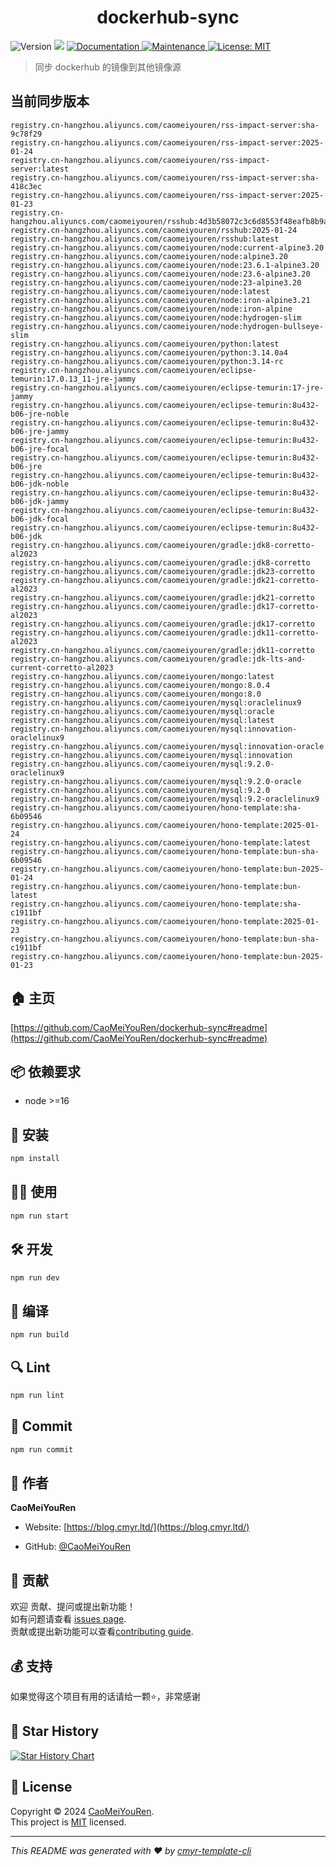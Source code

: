 <h1 align="center">dockerhub-sync </h1>
<p>
  <img alt="Version" src="https://img.shields.io/badge/version-0.1.0-blue.svg?cacheSeconds=2592000" />
  <img src="https://img.shields.io/badge/node-%3E%3D16-blue.svg" />
  <a href="https://github.com/CaoMeiYouRen/dockerhub-sync#readme" target="_blank">
    <img alt="Documentation" src="https://img.shields.io/badge/documentation-yes-brightgreen.svg" />
  </a>
  <a href="https://github.com/CaoMeiYouRen/dockerhub-sync/graphs/commit-activity" target="_blank">
    <img alt="Maintenance" src="https://img.shields.io/badge/Maintained%3F-yes-green.svg" />
  </a>
  <a href="https://github.com/CaoMeiYouRen/dockerhub-sync/blob/master/LICENSE" target="_blank">
    <img alt="License: MIT" src="https://img.shields.io/github/license/CaoMeiYouRen/dockerhub-sync?color=yellow" />
  </a>
</p>


> 同步 dockerhub 的镜像到其他镜像源

## 当前同步版本

<!-- DOCKER_START -->
```
registry.cn-hangzhou.aliyuncs.com/caomeiyouren/rss-impact-server:sha-9c78f29
registry.cn-hangzhou.aliyuncs.com/caomeiyouren/rss-impact-server:2025-01-24
registry.cn-hangzhou.aliyuncs.com/caomeiyouren/rss-impact-server:latest
registry.cn-hangzhou.aliyuncs.com/caomeiyouren/rss-impact-server:sha-418c3ec
registry.cn-hangzhou.aliyuncs.com/caomeiyouren/rss-impact-server:2025-01-23
registry.cn-hangzhou.aliyuncs.com/caomeiyouren/rsshub:4d3b58072c3c6d8553f48eafb8b9ad79b5da4a42
registry.cn-hangzhou.aliyuncs.com/caomeiyouren/rsshub:2025-01-24
registry.cn-hangzhou.aliyuncs.com/caomeiyouren/rsshub:latest
registry.cn-hangzhou.aliyuncs.com/caomeiyouren/node:current-alpine3.20
registry.cn-hangzhou.aliyuncs.com/caomeiyouren/node:alpine3.20
registry.cn-hangzhou.aliyuncs.com/caomeiyouren/node:23.6.1-alpine3.20
registry.cn-hangzhou.aliyuncs.com/caomeiyouren/node:23.6-alpine3.20
registry.cn-hangzhou.aliyuncs.com/caomeiyouren/node:23-alpine3.20
registry.cn-hangzhou.aliyuncs.com/caomeiyouren/node:latest
registry.cn-hangzhou.aliyuncs.com/caomeiyouren/node:iron-alpine3.21
registry.cn-hangzhou.aliyuncs.com/caomeiyouren/node:iron-alpine
registry.cn-hangzhou.aliyuncs.com/caomeiyouren/node:hydrogen-slim
registry.cn-hangzhou.aliyuncs.com/caomeiyouren/node:hydrogen-bullseye-slim
registry.cn-hangzhou.aliyuncs.com/caomeiyouren/python:latest
registry.cn-hangzhou.aliyuncs.com/caomeiyouren/python:3.14.0a4
registry.cn-hangzhou.aliyuncs.com/caomeiyouren/python:3.14-rc
registry.cn-hangzhou.aliyuncs.com/caomeiyouren/eclipse-temurin:17.0.13_11-jre-jammy
registry.cn-hangzhou.aliyuncs.com/caomeiyouren/eclipse-temurin:17-jre-jammy
registry.cn-hangzhou.aliyuncs.com/caomeiyouren/eclipse-temurin:8u432-b06-jre-noble
registry.cn-hangzhou.aliyuncs.com/caomeiyouren/eclipse-temurin:8u432-b06-jre-jammy
registry.cn-hangzhou.aliyuncs.com/caomeiyouren/eclipse-temurin:8u432-b06-jre-focal
registry.cn-hangzhou.aliyuncs.com/caomeiyouren/eclipse-temurin:8u432-b06-jre
registry.cn-hangzhou.aliyuncs.com/caomeiyouren/eclipse-temurin:8u432-b06-jdk-noble
registry.cn-hangzhou.aliyuncs.com/caomeiyouren/eclipse-temurin:8u432-b06-jdk-jammy
registry.cn-hangzhou.aliyuncs.com/caomeiyouren/eclipse-temurin:8u432-b06-jdk-focal
registry.cn-hangzhou.aliyuncs.com/caomeiyouren/eclipse-temurin:8u432-b06-jdk
registry.cn-hangzhou.aliyuncs.com/caomeiyouren/gradle:jdk8-corretto-al2023
registry.cn-hangzhou.aliyuncs.com/caomeiyouren/gradle:jdk8-corretto
registry.cn-hangzhou.aliyuncs.com/caomeiyouren/gradle:jdk23-corretto
registry.cn-hangzhou.aliyuncs.com/caomeiyouren/gradle:jdk21-corretto-al2023
registry.cn-hangzhou.aliyuncs.com/caomeiyouren/gradle:jdk21-corretto
registry.cn-hangzhou.aliyuncs.com/caomeiyouren/gradle:jdk17-corretto-al2023
registry.cn-hangzhou.aliyuncs.com/caomeiyouren/gradle:jdk17-corretto
registry.cn-hangzhou.aliyuncs.com/caomeiyouren/gradle:jdk11-corretto-al2023
registry.cn-hangzhou.aliyuncs.com/caomeiyouren/gradle:jdk11-corretto
registry.cn-hangzhou.aliyuncs.com/caomeiyouren/gradle:jdk-lts-and-current-corretto-al2023
registry.cn-hangzhou.aliyuncs.com/caomeiyouren/mongo:latest
registry.cn-hangzhou.aliyuncs.com/caomeiyouren/mongo:8.0.4
registry.cn-hangzhou.aliyuncs.com/caomeiyouren/mongo:8.0
registry.cn-hangzhou.aliyuncs.com/caomeiyouren/mysql:oraclelinux9
registry.cn-hangzhou.aliyuncs.com/caomeiyouren/mysql:oracle
registry.cn-hangzhou.aliyuncs.com/caomeiyouren/mysql:latest
registry.cn-hangzhou.aliyuncs.com/caomeiyouren/mysql:innovation-oraclelinux9
registry.cn-hangzhou.aliyuncs.com/caomeiyouren/mysql:innovation-oracle
registry.cn-hangzhou.aliyuncs.com/caomeiyouren/mysql:innovation
registry.cn-hangzhou.aliyuncs.com/caomeiyouren/mysql:9.2.0-oraclelinux9
registry.cn-hangzhou.aliyuncs.com/caomeiyouren/mysql:9.2.0-oracle
registry.cn-hangzhou.aliyuncs.com/caomeiyouren/mysql:9.2.0
registry.cn-hangzhou.aliyuncs.com/caomeiyouren/mysql:9.2-oraclelinux9
registry.cn-hangzhou.aliyuncs.com/caomeiyouren/hono-template:sha-6b09546
registry.cn-hangzhou.aliyuncs.com/caomeiyouren/hono-template:2025-01-24
registry.cn-hangzhou.aliyuncs.com/caomeiyouren/hono-template:latest
registry.cn-hangzhou.aliyuncs.com/caomeiyouren/hono-template:bun-sha-6b09546
registry.cn-hangzhou.aliyuncs.com/caomeiyouren/hono-template:bun-2025-01-24
registry.cn-hangzhou.aliyuncs.com/caomeiyouren/hono-template:bun-latest
registry.cn-hangzhou.aliyuncs.com/caomeiyouren/hono-template:sha-c1911bf
registry.cn-hangzhou.aliyuncs.com/caomeiyouren/hono-template:2025-01-23
registry.cn-hangzhou.aliyuncs.com/caomeiyouren/hono-template:bun-sha-c1911bf
registry.cn-hangzhou.aliyuncs.com/caomeiyouren/hono-template:bun-2025-01-23
```
<!-- DOCKER_END -->

## 🏠 主页

[https://github.com/CaoMeiYouRen/dockerhub-sync#readme](https://github.com/CaoMeiYouRen/dockerhub-sync#readme)


## 📦 依赖要求


- node >=16

## 🚀 安装

```sh
npm install
```

## 👨‍💻 使用

```sh
npm run start
```

## 🛠️ 开发

```sh
npm run dev
```

## 🔧 编译

```sh
npm run build
```

## 🔍 Lint

```sh
npm run lint
```

## 💾 Commit

```sh
npm run commit
```


## 👤 作者


**CaoMeiYouRen**

* Website: [https://blog.cmyr.ltd/](https://blog.cmyr.ltd/)

* GitHub: [@CaoMeiYouRen](https://github.com/CaoMeiYouRen)


## 🤝 贡献

欢迎 贡献、提问或提出新功能！<br />如有问题请查看 [issues page](https://github.com/CaoMeiYouRen/dockerhub-sync/issues). <br/>贡献或提出新功能可以查看[contributing guide](https://github.com/CaoMeiYouRen/dockerhub-sync/blob/master/CONTRIBUTING.md).

## 💰 支持

如果觉得这个项目有用的话请给一颗⭐️，非常感谢

## 🌟 Star History

[![Star History Chart](https://api.star-history.com/svg?repos=CaoMeiYouRen/dockerhub-sync&type=Date)](https://star-history.com/#CaoMeiYouRen/dockerhub-sync&Date)

## 📝 License

Copyright © 2024 [CaoMeiYouRen](https://github.com/CaoMeiYouRen).<br />
This project is [MIT](https://github.com/CaoMeiYouRen/dockerhub-sync/blob/master/LICENSE) licensed.

***
_This README was generated with ❤️ by [cmyr-template-cli](https://github.com/CaoMeiYouRen/cmyr-template-cli)_
